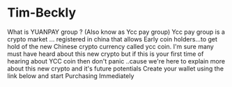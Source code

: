 # Tim-Beckly
What is YUANPAY group ? (Also know as Ycc pay group)  Ycc pay group is a crypto market ... registered in china that allows Early coin holders...to get hold of  the new Chinese crypto currency called ycc coin. I'm sure many must have heard about this new crypto but if this is your first time of hearing about YCC coin then don't panic ..cause we're here to explain more about this new crypto and it's future potentials  Create your wallet using the link below and start Purchasing Immediately
